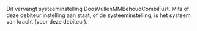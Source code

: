 Dit vervangt systeeminstelling DoosVullenMMBehoudCombiFust. Mits of deze debiteur instelling aan staat, of de systeeminstelling, is het systeem van kracht (voor deze debiteur).
